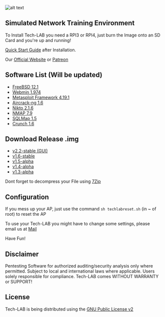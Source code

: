 ![alt text](https://github.com/Tech-LAB-Project/Tech-LAB/blob/main/logo_white_large.png "Tech-LAB Logo ©2021 Tech-LAB-Project")


## Simulated Network Training Environment

To Install Tech-LAB you need a RPI3 or RPI4, just burn the Image onto an SD Card and you're up and running!

[Quick Start Guide](https://venngage.net/ps/g2mHoPOLVH4/tech-lab-quick-start-guide) after Installation.

Our [Official Website](https://techlabproject.org) or [Patreon](https://patreon.com/techlabproject)


## Software List (Will be updated)

- [FreeBSD 12.1](https://freebsd.org/)
- [Webmin 1.974](https://webmin.com/)
- [Metasploit Framework 4.19.1](https://metasploit.com/)
- [Aircrack-ng 1.6](https://aircrack-ng.org/)
- [Nikto 2.1.6](https://github.com/sullo/nikto/)
- [NMAP 7.9](https://nmap.org/)
- [SQLMap 1.5](https://sqlmap.org/)
- [Crunch 1.6](https://sourceforge.net/projects/crunch-wordlist/)


## Download Release .img
- [v2.2-stable (GUI)](https://anonfiles.com/d1fau3y1u1/Tech-LAB-2.2-RELEASE-CURRENT-RPI3_7z)
- [v1.6-stable](https://anonfiles.com/ZfN5o5ybu8/Tech-LAB-1.6-RELEASE-STABLE-RPI3_7z)
- [v1.5-alpha](https://anonfiles.com/H5u1mdybud/Tech-LAB-1.5-ALPHA-RPI3_7z)
- [v1.4-alpha](https://anonfiles.com/l5q4b2x4u9/Tech-LAB-1.4-ALPHA-RPI3_7z)
- [v1.3-alpha](https://anonfiles.com/V4keU3w9u7/Tech-LAB-1.3-ALPHA-RPI3_7z)

Dont forget to decompress your File using [7Zip](https://7zip.org)


## Configuration

If you mess up your AP, just use the command `sh techlabreset.sh` (in ~ of root) to reset the AP

To use your Tech-LAB you might have to change some settings, please email us at [Mail](mailto:bugs@techlabproject.org)

Have Fun!


## Disclaimer

Pentesting Software for authorized auditing/security analysis only where permitted. Subject to local and international laws where applicable. Users solely responsible for compliance. Tech-LAB comes WITHOUT WARRANTY or SUPPORT!


## License
Tech-LAB is being distributed using the [GNU Public License v2](https://www.gnu.org/licenses/old-licenses/gpl-2.0.html)
